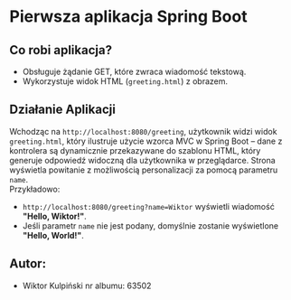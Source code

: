 # Pierwsza aplikacja Spring Boot

## Co robi aplikacja?
- Obsługuje żądanie GET, które zwraca wiadomość tekstową.
- Wykorzystuje widok HTML (`greeting.html`) z obrazem.

## Działanie Aplikacji
Wchodząc na `http://localhost:8080/greeting`, użytkownik widzi widok `greeting.html`, który ilustruje użycie wzorca MVC w Spring Boot – dane z kontrolera są dynamicznie przekazywane do szablonu HTML, który generuje odpowiedź widoczną dla użytkownika w przeglądarce. Strona wyświetla powitanie z możliwością personalizacji za pomocą parametru `name`.  
   Przykładowo:  
   - `http://localhost:8080/greeting?name=Wiktor` wyświetli wiadomość **"Hello, Wiktor!"**.
   - Jeśli parametr `name` nie jest podany, domyślnie zostanie wyświetlone **"Hello, World!"**.

## Autor:
- Wiktor Kulpiński nr albumu: 63502
